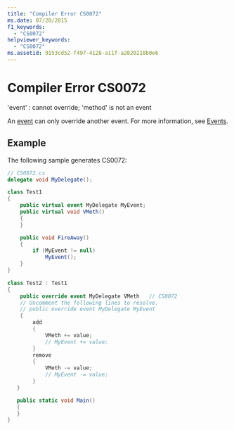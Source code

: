 ```yaml
---
title: "Compiler Error CS0072"
ms.date: 07/20/2015
f1_keywords:
  - "CS0072"
helpviewer_keywords:
  - "CS0072"
ms.assetid: 9153cd52-f497-4128-a11f-a2820218b0e6
---
```

# Compiler Error CS0072

'event' : cannot override; 'method' is not an event

 An [event](../language-reference/keywords/event.md) can only override another event. For more information, see [Events](../programming-guide/events/index.md).

## Example

 The following sample generates CS0072:

```csharp
// CS0072.cs
delegate void MyDelegate();

class Test1
{
    public virtual event MyDelegate MyEvent;
    public virtual void VMeth()
    {
    }

    public void FireAway()
    {
        if (MyEvent != null)
            MyEvent();
    }
}

class Test2 : Test1
{
    public override event MyDelegate VMeth   // CS0072
    // Uncomment the following lines to resolve.
    // public override event MyDelegate MyEvent
    {
        add
        {
            VMeth += value;
            // MyEvent += value;
        }
        remove
        {
            VMeth -= value;
            // MyEvent -= value;
        }
   }

   public static void Main()
   {
   }
}
```
